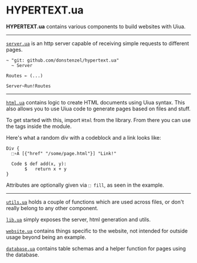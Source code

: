 # HYPERTEXT.ua

**HYPERTEXT.ua** contains various components to build websites with Uiua.

---

[`server.ua`](server.ua) is an http server capable of receiving simple requests to 
different pages.

```uiua
~ "git: github.com/donstenzel/hypertext.ua"
  ~ Server

Routes ← (...)

Server~Run!Routes
```

---

[`html.ua`](html.ua) contains logic to create HTML documents using Uiua syntax.
This also allows you to use Uiua code to generate pages based on files and stuff.

To get started with this, import `Html` from the library. From there you can
use the tags inside the module.

Here's what a random div with a codeblock and a link looks like:
```uiua
Div {
  ⬚∘A [{"href" "/some/page.html"}] "Link!"

  Code $ def add(x, y):
       $   return x + y
}
```

Attributes are optionally given via `⬚ fill`, as seen in the example.

---

[`utils.ua`](utils.ua) holds a couple of functions which are used across files,
or don't really belong to any other component.


[`lib.ua`](lib.ua) simply exposes the server, html generation and utils.


[`website.ua`](website.ua) contains things specific to the website,
not intended for outside usage beyond being an example.


[`database.ua`](database.ua) contains table schemas and a helper function
for pages using the database.